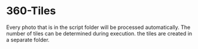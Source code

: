# 360-Tiles
Every photo that is in the script folder will be processed automatically. 
The number of tiles can be determined during execution. the tiles are created in a separate folder.
